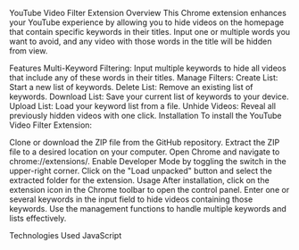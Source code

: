 YouTube Video Filter Extension
Overview
This Chrome extension enhances your YouTube experience by allowing you to hide videos on the homepage that contain specific keywords in their titles. Input one or multiple words you want to avoid, and any video with those words in the title will be hidden from view.

Features
Multi-Keyword Filtering: Input multiple keywords to hide all videos that include any of these words in their titles.
Manage Filters:
Create List: Start a new list of keywords.
Delete List: Remove an existing list of keywords.
Download List: Save your current list of keywords to your device.
Upload List: Load your keyword list from a file.
Unhide Videos: Reveal all previously hidden videos with one click.
Installation
To install the YouTube Video Filter Extension:

Clone or download the ZIP file from the GitHub repository.
Extract the ZIP file to a desired location on your computer.
Open Chrome and navigate to chrome://extensions/.
Enable Developer Mode by toggling the switch in the upper-right corner.
Click on the "Load unpacked" button and select the extracted folder for the extension.
Usage
After installation, click on the extension icon in the Chrome toolbar to open the control panel. Enter one or several keywords in the input field to hide videos containing those keywords. Use the management functions to handle multiple keywords and lists effectively.

Technologies Used
JavaScript